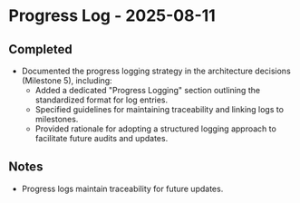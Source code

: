 # Progress Log - 2025-08-11

## Completed
- Documented the progress logging strategy in the architecture decisions (Milestone 5), including:
  - Added a dedicated "Progress Logging" section outlining the standardized format for log entries.
  - Specified guidelines for maintaining traceability and linking logs to milestones.
  - Provided rationale for adopting a structured logging approach to facilitate future audits and updates.

## Notes
- Progress logs maintain traceability for future updates.
